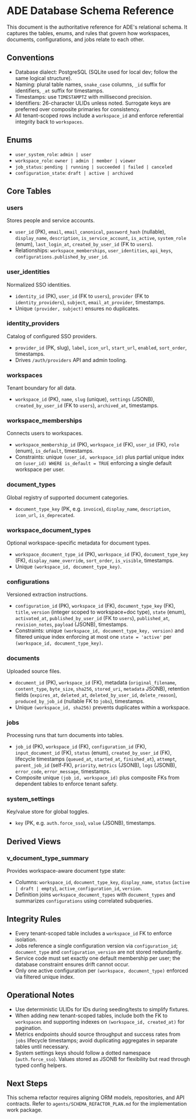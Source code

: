 # ADE Database Schema Reference

This document is the authoritative reference for ADE's relational schema. It captures the tables, enums, and rules that govern how workspaces, documents, configurations, and jobs relate to each other.

## Conventions
- Database dialect: PostgreSQL (SQLite used for local dev; follow the same logical structure).
- Naming: plural table names, `snake_case` columns, `_id` suffix for identifiers, `_at` suffix for timestamps.
- Timestamps: use `TIMESTAMPTZ` with millisecond precision.
- Identifiers: 26-character ULIDs unless noted. Surrogate keys are preferred over composite primaries for consistency.
- All tenant-scoped rows include a `workspace_id` and enforce referential integrity back to `workspaces`.

## Enums
- `user_system_role`: `admin | user`
- `workspace_role`: `owner | admin | member | viewer`
- `job_status`: `pending | running | succeeded | failed | canceled`
- `configuration_state`: `draft | active | archived`

## Core Tables

### users
Stores people and service accounts.
- `user_id` (PK), `email`, `email_canonical`, `password_hash` (nullable), `display_name`, `description`, `is_service_account`, `is_active`, `system_role` (enum), `last_login_at`, `created_by_user_id` (FK to `users`).
- Relationships: `workspace_memberships`, `user_identities`, `api_keys`, `configurations.published_by_user_id`.

### user_identities
Normalized SSO identities.
- `identity_id` (PK), `user_id` (FK to `users`), `provider` (FK to `identity_providers`), `subject`, `email_at_provider`, timestamps.
- Unique `(provider, subject)` ensures no duplicates.

### identity_providers
Catalog of configured SSO providers.
- `provider_id` (PK, slug), `label`, `icon_url`, `start_url`, `enabled`, `sort_order`, timestamps.
- Drives `/auth/providers` API and admin tooling.

### workspaces
Tenant boundary for all data.
- `workspace_id` (PK), `name`, `slug` (unique), `settings` (JSONB), `created_by_user_id` (FK to `users`), `archived_at`, timestamps.

### workspace_memberships
Connects users to workspaces.
- `workspace_membership_id` (PK), `workspace_id` (FK), `user_id` (FK), `role` (enum), `is_default`, timestamps.
- Constraints: unique `(user_id, workspace_id)` plus partial unique index on `(user_id) WHERE is_default = TRUE` enforcing a single default workspace per user.

### document_types
Global registry of supported document categories.
- `document_type_key` (PK, e.g. `invoice`), `display_name`, `description`, `icon_url`, `is_deprecated`.

### workspace_document_types
Optional workspace-specific metadata for document types.
- `workspace_document_type_id` (PK), `workspace_id` (FK), `document_type_key` (FK), `display_name_override`, `sort_order`, `is_visible`, timestamps.
- Unique `(workspace_id, document_type_key)`.

### configurations
Versioned extraction instructions.
- `configuration_id` (PK), `workspace_id` (FK), `document_type_key` (FK), `title`, `version` (integer scoped to workspace+doc type), `state` (enum), `activated_at`, `published_by_user_id` (FK to `users`), `published_at`, `revision_notes`, `payload` (JSONB), timestamps.
- Constraints: unique `(workspace_id, document_type_key, version)` and filtered unique index enforcing at most one `state = 'active'` per `(workspace_id, document_type_key)`.

### documents
Uploaded source files.
- `document_id` (PK), `workspace_id` (FK), metadata (`original_filename`, `content_type`, `byte_size`, `sha256`, `stored_uri`, `metadata` JSONB), retention fields (`expires_at`, `deleted_at`, `deleted_by_user_id`, `delete_reason`), `produced_by_job_id` (nullable FK to `jobs`), timestamps.
- Unique `(workspace_id, sha256)` prevents duplicates within a workspace.

### jobs
Processing runs that turn documents into tables.
- `job_id` (PK), `workspace_id` (FK), `configuration_id` (FK), `input_document_id` (FK), `status` (enum), `created_by_user_id` (FK), lifecycle timestamps (`queued_at`, `started_at`, `finished_at`), `attempt`, `parent_job_id` (self-FK), `priority`, `metrics` (JSONB), `logs` (JSONB), `error_code`, `error_message`, timestamps.
- Composite unique `(job_id, workspace_id)` plus composite FKs from dependent tables to enforce tenant safety.

### system_settings
Key/value store for global toggles.
- `key` (PK, e.g. `auth.force_sso`), `value` (JSONB), timestamps.

## Derived Views

### v_document_type_summary
Provides workspace-aware document type state:
- Columns: `workspace_id`, `document_type_key`, `display_name`, `status` (`active | draft | empty`), `active_configuration_id`, `version`.
- Definition joins `workspace_document_types` with `document_types` and summarizes `configurations` using correlated subqueries.

## Integrity Rules
- Every tenant-scoped table includes a `workspace_id` FK to enforce isolation.
- Jobs reference a single configuration version via `configuration_id`; `document_type` and `configuration_version` are not stored redundantly.
- Service code must set exactly one default membership per user; the database constraint ensures drift cannot occur.
- Only one active configuration per `(workspace, document_type)` enforced via filtered unique index.
## Operational Notes
- Use deterministic ULIDs for IDs during seeding/tests to simplify fixtures.
- When adding new tenant-scoped tables, include both the FK to `workspaces` and supporting indexes on `(workspace_id, created_at)` for pagination.
- Metrics endpoints should source throughput and success rates from `jobs` lifecycle timestamps; avoid duplicating aggregates in separate tables until necessary.
- System settings keys should follow a dotted namespace (`auth.force_sso`). Values stored as JSONB for flexibility but read through typed config helpers.

## Next Steps
This schema refactor requires aligning ORM models, repositories, and API contracts. Refer to `agents/SCHEMA_REFACTOR_PLAN.md` for the implementation work package.
